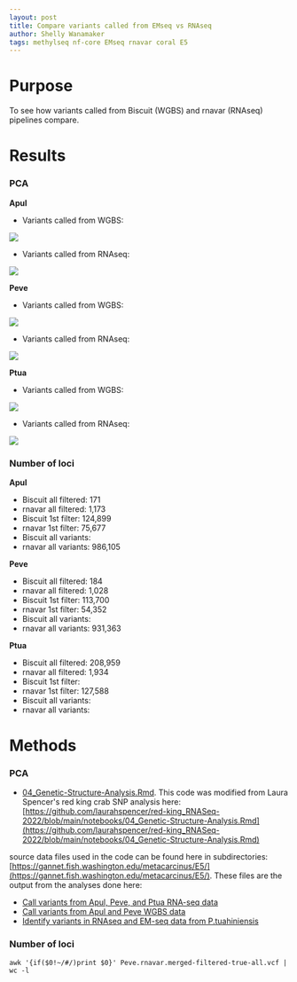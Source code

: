 ```yaml
---
layout: post
title: Compare variants called from EMseq vs RNAseq
author: Shelly Wanamaker
tags: methylseq nf-core EMseq rnavar coral E5
---
```


# Purpose
To see how variants called from Biscuit (WGBS) and rnavar (RNAseq) pipelines compare. 

# Results

### PCA

**Apul**

- Variants called from WGBS:

[![](https://gannet.fish.washington.edu/metacarcinus/E5/20250808_rstudio/Apul_biscuit_PCA.jpg)](https://gannet.fish.washington.edu/metacarcinus/E5/20250808_rstudio/Apul_biscuit_PCA.jpg)

- Variants called from RNAseq:

[![](https://gannet.fish.washington.edu/metacarcinus/E5/20250808_rstudio/Apul_rnavar_PCA.jpg)](https://gannet.fish.washington.edu/metacarcinus/E5/20250808_rstudio/Apul_rnavar_PCA.jpg)

**Peve**

- Variants called from WGBS:

[![](https://gannet.fish.washington.edu/metacarcinus/E5/20250808_rstudio/Peve_biscuit_PCA.jpg)](https://gannet.fish.washington.edu/metacarcinus/E5/20250808_rstudio/Peve_biscuit_PCA.jpg)

- Variants called from RNAseq:

[![](https://gannet.fish.washington.edu/metacarcinus/E5/20250808_rstudio/Peve_rnavar_PCA.jpg)](https://gannet.fish.washington.edu/metacarcinus/E5/20250808_rstudio/Peve_rnavar_PCA.jpg)


**Ptua**

- Variants called from WGBS:

[![](https://gannet.fish.washington.edu/metacarcinus/E5/20250808_rstudio/Ptua_biscuit_PCA.jpg)](https://gannet.fish.washington.edu/metacarcinus/E5/20250808_rstudio/Ptua_biscuit_PCA.jpg)

- Variants called from RNAseq:

[![](https://gannet.fish.washington.edu/metacarcinus/E5/20250808_rstudio/Ptua_rnavar_PCA.jpg)](https://gannet.fish.washington.edu/metacarcinus/E5/20250808_rstudio/Ptua_rnavar_PCA.jpg)


### Number of loci
**Apul**

- Biscuit all filtered: 171
- rnavar all filtered: 1,173
- Biscuit 1st filter: 124,899
- rnavar 1st filter: 75,677
- Biscuit all variants: 
- rnavar all variants: 986,105

**Peve**

- Biscuit all filtered: 184
- rnavar all filtered: 1,028
- Biscuit 1st filter: 113,700
- rnavar 1st filter: 54,352
- Biscuit all variants: 
- rnavar all variants: 931,363

**Ptua**

- Biscuit all filtered: 208,959
- rnavar all filtered: 1,934
- Biscuit 1st filter: 
- rnavar 1st filter: 127,588
- Biscuit all variants: 
- rnavar all variants: 


# Methods

### PCA

- [04_Genetic-Structure-Analysis.Rmd](https://gannet.fish.washington.edu/metacarcinus/E5/20250808_rstudio/04_Genetic-Structure-Analysis.Rmd). This code was modified from Laura Spencer's red king crab SNP analysis here: [https://github.com/laurahspencer/red-king_RNASeq-2022/blob/main/notebooks/04_Genetic-Structure-Analysis.Rmd](https://github.com/laurahspencer/red-king_RNASeq-2022/blob/main/notebooks/04_Genetic-Structure-Analysis.Rmd)

source data files used in the code can be found here in subdirectories: [https://gannet.fish.washington.edu/metacarcinus/E5/](https://gannet.fish.washington.edu/metacarcinus/E5/). These files are the output from the analyses done here:

- [Call variants from Apul, Peve, and Ptua RNA-seq data](https://shellywanamaker.github.io/407th-post/)
- [Call variants from Apul and Peve WGBS data](https://shellywanamaker.github.io/406th-post/)
- [Identify variants in RNAseq and EM-seq data from P.tuahiniensis](https://shellywanamaker.github.io/401th-post/)

### Number of loci

```
awk '{if($0!~/#/)print $0}' Peve.rnavar.merged-filtered-true-all.vcf | wc -l

```